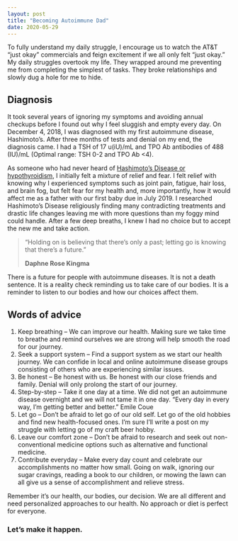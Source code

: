 ```yaml
---
layout: post
title: "Becoming Autoimmune Dad"
date: 2020-05-29
---
```

To fully understand my daily struggle, I encourage us to watch the AT&T “just okay” commercials and feign excitement if we all only felt “just okay.” My daily struggles overtook my life. They wrapped around me preventing me from completing the simplest of tasks. They broke relationships and slowly dug a hole for me to hide.

## Diagnosis

It took several years of ignoring my symptoms and avoiding annual checkups before I found out why I feel sluggish and empty every day. On December 4, 2018, I was diagnosed with my first autoimmune disease, Hashimoto’s. After three months of tests and denial on my end, the diagnosis came. I had a TSH of 17 u(iU)/mL and TPO Ab antibodies of 488 (IU)/mL (Optimal range: TSH 0-2 and TPO Ab <4).

As someone who had never heard of <a href="https://my.clevelandclinic.org/health/diseases/17665-hashimotos-disease" target="_blank">Hashimoto’s Disease or hypothyroidism</a>, I initially felt a mixture of relief and fear. I felt relief with knowing why I experienced symptoms such as joint pain, fatigue, hair loss, and brain fog, but felt fear for my health and, more importantly, how it would affect me as a father with our first baby due in July 2019. I researched Hashimoto’s Disease religiously finding many contradicting treatments and drastic life changes leaving me with more questions than my foggy mind could handle. After a few deep breaths, I knew I had no choice but to accept the new me and take action.

> “Holding on is believing that there’s only a past; 
> letting go is knowing that there’s a future.” 
>
> **Daphne Rose Kingma** 

There is a future for people with autoimmune diseases. It is not a death sentence. It is a reality check reminding us to take care of our bodies. It is a reminder to listen to our bodies and how our choices affect them.

## Words of advice

1.	Keep breathing – We can improve our health. Making sure we take time to breathe and remind ourselves we are strong will help smooth the road for our journey.
2.	Seek a support system – Find a support system as we start our health journey. We can confide in local and online autoimmune disease groups consisting of others who are experiencing similar issues.
3.	Be honest – Be honest with us. Be honest with our close friends and family. Denial will only prolong the start of our journey. 
4.	Step-by-step – Take it one day at a time. We did not get an autoimmune disease overnight and we will not tame it in one day. “Every day in every way, I’m getting better and better.” Emile Coue
5.	Let go – Don’t be afraid to let go of our old self. Let go of the old hobbies and find new health-focused ones. I’m sure I’ll write a post on my struggle with letting go of my craft beer hobby. 
6.	Leave our comfort zone – Don’t be afraid to research and seek out non-conventional medicine options such as alternative and functional medicine. 
7.	Contribute everyday – Make every day count and celebrate our accomplishments no matter how small. Going on walk, ignoring our sugar cravings, reading a book to our children, or mowing the lawn can all give us a sense of accomplishment and relieve stress. 

Remember it’s our health, our bodies, our decision. We are all different and need personalized approaches to our health. No approach or diet is perfect for everyone. 

### Let’s make it happen.


